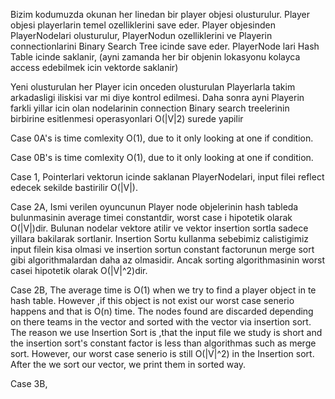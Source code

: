 Bizim kodumuzda okunan her linedan bir player objesi olusturulur. Player objesi playerlarin temel ozelliklerini save eder. Player objesinden PlayerNodelari olusturulur, PlayerNodun ozelliklerini ve Playerin connectionlarini Binary Search Tree icinde save eder. PlayerNode lari Hash Table icinde saklanir, (ayni zamanda her bir objenin lokasyonu kolayca access edebilmek icin vektorde saklanir) 

Yeni olusturulan her Player icin onceden olusturulan Playerlarla takim arkadasligi iliskisi var mi diye kontrol edilmesi. Daha sonra ayni Playerin farkli yillar icin olan nodelarinin connection Binary search treelerinin birbirine esitlenmesi operasyonlari O(|V|2) surede yapilir

Case 0A's is time comlexity O(1), due to it only looking at one if condition.

Case 0B's is time comlexity O(1), due to it only looking at one if condition.

Case 1, Pointerlari vektorun icinde saklanan PlayerNodelari, input filei reflect edecek sekilde bastirilir O(|V|).

Case 2A, Ismi verilen oyuncunun Player node objelerinin hash tableda bulunmasinin average timei constantdir, worst case i hipotetik olarak O(|V|)dir. Bulunan nodelar vektore atilir ve vektor insertion sortla sadece yillara bakilarak sortlanir. Insertion Sortu kullanma sebebimiz calistigimiz input filein kisa olmasi ve insertion sortun constant factorunun merge sort gibi algorithmalardan daha az olmasidir. Ancak sorting algorithmasinin worst casei hipotetik olarak O(|V|^2)dir.

Case 2B, The average time is O(1) when we try to find a player object in te hash table. However ,if this object is not exist our worst case senerio happens and that is O(n) time. The nodes found are discarded depending on there teams in the vector and sorted with the vector via insertion sort. The reason we use Insertion Sort is ,that the input file we study is short and the insertion sort's constant factor is less than algorithmas such as merge sort. However, our worst case senerio is still O(|V|^2) in the Insertion sort. After the we sort our vector, we print them in sorted way.

Case 3B, 